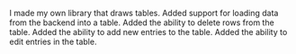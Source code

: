 I made my own library that draws tables.
Added support for loading data from the backend into a table.
Added the ability to delete rows from the table.
Added the ability to add new entries to the table.
Added the ability to edit entries in the table.
